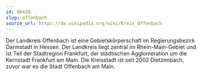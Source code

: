 ```yaml
---
id: 06438
slug: offenbach
source_url: https://de.wikipedia.org/wiki/Kreis_Offenbach
---
```


Der Landkreis Offenbach ist eine Gebietskörperschaft im Regierungsbezirk Darmstadt in Hessen. Der Landkreis liegt zentral im Rhein-Main-Gebiet und ist Teil der Stadtregion Frankfurt, der städtischen Agglomeration um die Kernstadt Frankfurt am Main. Die Kreisstadt ist seit 2002 Dietzenbach, zuvor war es die Stadt Offenbach am Main.
